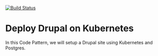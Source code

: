 [![Build Status](https://travis-ci.org/mlangbehn/drupal-on-kubernetes-sample.svg?branch=master)](https://travis-ci.org/mlangbehn/drupal-on-kubernetes-sample)

# Deploy Drupal on Kubernetes

In this Code Pattern, we will setup a Drupal site using Kubernetes and Postgres. 
